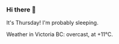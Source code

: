 ### Hi there :wave:

It's Thursday! I'm probably sleeping.

Weather in Victoria BC: overcast, at +11°C.
